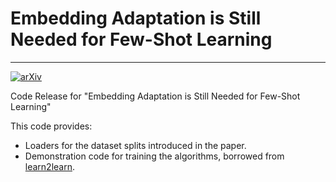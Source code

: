 # Embedding Adaptation is Still Needed for Few-Shot Learning

--------------------------------------------------------------------------------

[![arXiv](https://img.shields.io/badge/arXiv-2101.XXXXX-b31b1b.svg)](https://arxiv.org/abs/2101.XXXXX)

Code Release for "Embedding Adaptation is Still Needed for Few-Shot Learning"

This code provides:

* Loaders for the dataset splits introduced in the paper.
* Demonstration code for training the algorithms, borrowed from [learn2learn](https://github.com/learnables/learn2learn).
